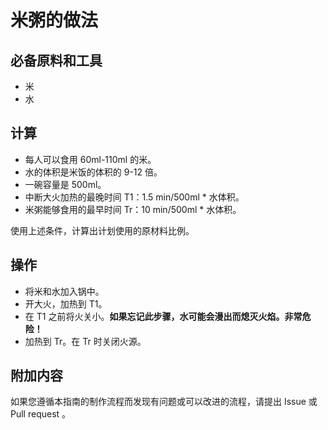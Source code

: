 # 米粥的做法

## 必备原料和工具

* 米
* 水

## 计算

* 每人可以食用 60ml-110ml 的米。
* 水的体积是米饭的体积的 9-12 倍。
* 一碗容量是 500ml。
* 中断大火加热的最晚时间 T1：1.5 min/500ml * 水体积。
* 米粥能够食用的最早时间 Tr：10 min/500ml * 水体积。

使用上述条件，计算出计划使用的原材料比例。

## 操作

* 将米和水加入锅中。
* 开大火，加热到 T1。
* 在 T1 之前将火关小。**如果忘记此步骤，水可能会漫出而熄灭火焰。非常危险！**
* 加热到 Tr。在 Tr 时关闭火源。

## 附加内容

如果您遵循本指南的制作流程而发现有问题或可以改进的流程，请提出 Issue 或 Pull request 。
